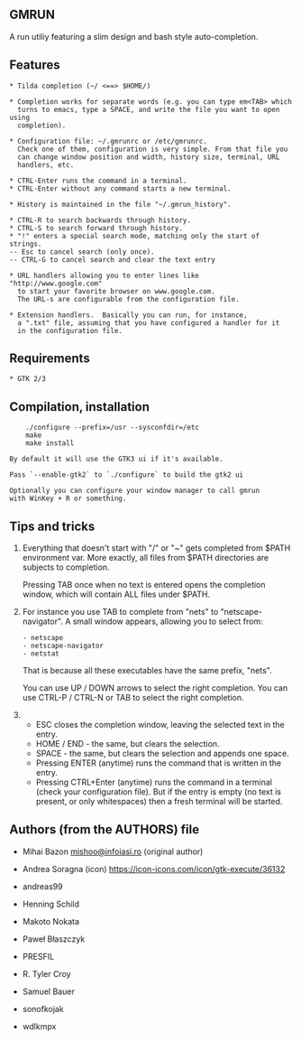GMRUN
-----
A run utiliy featuring a slim design and bash style auto-completion. 

Features
---------

    * Tilda completion (~/ <==> $HOME/)

    * Completion works for separate words (e.g. you can type em<TAB> which
      turns to emacs, type a SPACE, and write the file you want to open using
      completion).

    * Configuration file: ~/.gmrunrc or /etc/gmrunrc.
      Check one of them, configuration is very simple. From that file you
      can change window position and width, history size, terminal, URL
      handlers, etc.

    * CTRL-Enter runs the command in a terminal.
    * CTRL-Enter without any command starts a new terminal.

    * History is maintained in the file "~/.gmrun_history".

    * CTRL-R to search backwards through history.
    * CTRL-S to search forward through history.
    * "!" enters a special search mode, matching only the start of strings.
    -- Esc to cancel search (only once).
    -- CTRL-G to cancel search and clear the text entry

    * URL handlers allowing you to enter lines like "http://www.google.com"
      to start your favorite browser on www.google.com.
      The URL-s are configurable from the configuration file.

    * Extension handlers.  Basically you can run, for instance,
      a ".txt" file, assuming that you have configured a handler for it
      in the configuration file.


Requirements
-------------

    * GTK 2/3


Compilation, installation
--------------------------

        ./configure --prefix=/usr --sysconfdir=/etc
        make
        make install

    By default it will use the GTK3 ui if it's available.

    Pass `--enable-gtk2` to `./configure` to build the gtk2 ui

    Optionally you can configure your window manager to call gmrun
    with WinKey + R or something.


Tips and tricks
---------------

1. Everything that doesn't start with "/" or "~" gets completed from $PATH
   environment var.  More exactly, all files from $PATH directories are
   subjects to completion.

   Pressing TAB once when no text is entered opens the completion window,
   which will contain ALL files under $PATH.

2. For instance you use TAB to complete from "nets" to "netscape-navigator".
   A small window appears, allowing you to select from:

       - netscape
       - netscape-navigator
       - netstat

   That is because all these executables have the same prefix, "nets".

   You can use UP / DOWN arrows to select the right completion.
   You can use CTRL-P / CTRL-N or TAB to select the right completion.

3. - ESC closes the completion window, leaving the selected text in the entry.
   - HOME / END - the same, but clears the selection.
   - SPACE - the same, but clears the selection and appends one space.
   - Pressing ENTER (anytime) runs the command that is written in the entry.
   - Pressing CTRL+Enter (anytime) runs the command in a terminal (check your
     configuration file).  But if the entry is empty (no text is present, or
     only whitespaces) then a fresh terminal will be started.

## Authors (from the AUTHORS) file

- Mihai Bazon <mishoo@infoiasi.ro> (original author)
- Andrea Soragna (icon) https://icon-icons.com/icon/gtk-execute/36132

- andreas99
- Henning Schild
- Makoto Nokata
- Paweł Błaszczyk
- PRESFIL
- R. Tyler Croy
- Samuel Bauer
- sonofkojak
- wdlkmpx
